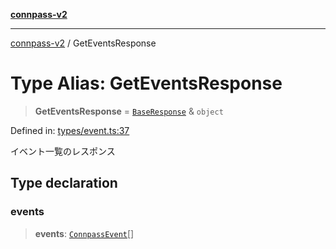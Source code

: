 [**connpass-v2**](../README.md)

***

[connpass-v2](../globals.md) / GetEventsResponse

# Type Alias: GetEventsResponse

> **GetEventsResponse** = [`BaseResponse`](BaseResponse.md) & `object`

Defined in: [types/event.ts:37](https://github.com/ryohidaka/node-connpass/blob/16b8353a0b6434f0ecce75ed0536e72fac2b34f8/src/types/event.ts#L37)

イベント一覧のレスポンス

## Type declaration

### events

> **events**: [`ConnpassEvent`](ConnpassEvent.md)[]
